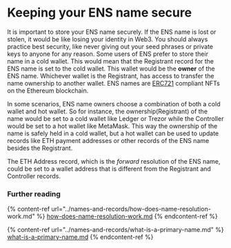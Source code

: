 # Keeping your ENS name secure

It is important to store your ENS name securely. If the ENS name is lost or stolen, it would be like losing your identity in Web3. You should always practice best security, like never giving out your seed phrases or private keys to anyone for any reason. Some users of ENS prefer to store their name in a cold wallet. This would mean that the Registrant record for the ENS name is set to the cold wallet. This wallet would be the **owner** of the ENS name. Whichever wallet is the Registrant, has access to transfer the name ownership to another wallet. ENS names are [ERC721](https://ethereum.org/en/developers/docs/standards/tokens/erc-721/) compliant NFTs on the Ethereum blockchain.

In some scenarios, ENS name owners choose a combination of both a cold wallet and hot wallet. So for instance, the ownership(Registrant) of the name would be set to a cold wallet like Ledger or Trezor while the Controller would be set to a hot wallet like MetaMask. This way the ownership of the name is safely held in a cold wallet, but a hot wallet can be used to update records like ETH payment addresses or other records of the ENS name besides the Registrant.

The ETH Address record, which is the _forward_ resolution of the ENS name, could be set to a wallet address that is different from the Registrant and Controller records.

### Further reading

{% content-ref url="../names-and-records/how-does-name-resolution-work.md" %}
[how-does-name-resolution-work.md](../names-and-records/how-does-name-resolution-work.md)
{% endcontent-ref %}

{% content-ref url="../names-and-records/what-is-a-primary-name.md" %}
[what-is-a-primary-name.md](../names-and-records/what-is-a-primary-name.md)
{% endcontent-ref %}
